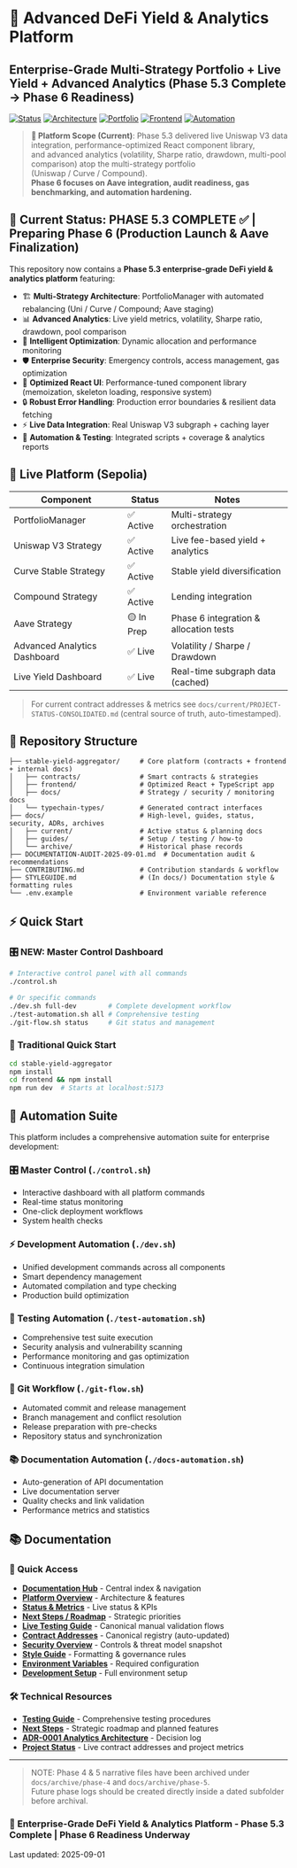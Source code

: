 # 🚀 Advanced DeFi Yield & Analytics Platform

## Enterprise-Grade Multi-Strategy Portfolio + Live Yield + Advanced Analytics (Phase 5.3 Complete → Phase 6 Readiness)

[![Status](https://img.shields.io/badge/Status-Phase%205.3%20Complete%20→%20Phase%206%20Readiness-success)](docs/current/PROJECT-STATUS-CONSOLIDATED.md)
[![Architecture](https://img.shields.io/badge/Architecture-Multi--Strategy%20+%20Analytics-brightgreen)](docs/current/PLATFORM-OVERVIEW.md)
[![Portfolio](https://img.shields.io/badge/Strategies-Uniswap%20V3%20%2B%20Curve%20%2B%20Compound%20(Aave%20Prep)-blue)](docs/current/PROJECT-STATUS-CONSOLIDATED.md)
[![Frontend](https://img.shields.io/badge/Frontend-Optimized%20React%20%2B%20TypeScript-purple)](stable-yield-aggregator/frontend)
[![Automation](https://img.shields.io/badge/Automation-Full%20Suite-orange)](#-automation-suite)

> **🎯 Platform Scope (Current)**: Phase 5.3 delivered live Uniswap V3 data integration, performance-optimized React component library,  
> and advanced analytics (volatility, Sharpe ratio, drawdown, multi-pool comparison) atop the multi-strategy portfolio  
> (Uniswap / Curve / Compound).  
> **Phase 6 focuses on Aave integration, audit readiness, gas benchmarking, and automation hardening.**

## 🎯 Current Status: PHASE 5.3 COMPLETE ✅ | Preparing Phase 6 (Production Launch & Aave Finalization)

This repository now contains a **Phase 5.3 enterprise-grade DeFi yield & analytics platform** featuring:

- 🏗️ **Multi-Strategy Architecture**: PortfolioManager with automated rebalancing (Uni / Curve / Compound; Aave staging)
- 📊 **Advanced Analytics**: Live yield metrics, volatility, Sharpe ratio, drawdown, pool comparison
- 🧠 **Intelligent Optimization**: Dynamic allocation and performance monitoring
- 🛡️ **Enterprise Security**: Emergency controls, access management, gas optimization
- 🎨 **Optimized React UI**: Performance-tuned component library (memoization, skeleton loading, responsive system)
- 🔒 **Robust Error Handling**: Production error boundaries & resilient data fetching
- ⚡ **Live Data Integration**: Real Uniswap V3 subgraph + caching layer
- 🧪 **Automation & Testing**: Integrated scripts + coverage & analytics reports

## 🚀 Live Platform (Sepolia)

| Component | Status | Notes |
|-----------|--------|-------|
| PortfolioManager | ✅ Active | Multi-strategy orchestration |
| Uniswap V3 Strategy | ✅ Active | Live fee-based yield + analytics |
| Curve Stable Strategy | ✅ Active | Stable yield diversification |
| Compound Strategy | ✅ Active | Lending integration |
| Aave Strategy | 🟡 In Prep | Phase 6 integration & allocation tests |
| Advanced Analytics Dashboard | ✅ Live | Volatility / Sharpe / Drawdown |
| Live Yield Dashboard | ✅ Live | Real-time subgraph data (cached) |

> For current contract addresses & metrics see `docs/current/PROJECT-STATUS-CONSOLIDATED.md` (central source of truth, auto-timestamped).

## 📁 Repository Structure

```text
├── stable-yield-aggregator/     # Core platform (contracts + frontend + internal docs)
│   ├── contracts/               # Smart contracts & strategies
│   ├── frontend/                # Optimized React + TypeScript app
│   ├── docs/                    # Strategy / security / monitoring docs
│   └── typechain-types/         # Generated contract interfaces
├── docs/                        # High-level, guides, status, security, ADRs, archives
│   ├── current/                 # Active status & planning docs
│   ├── guides/                  # Setup / testing / how-to
│   └── archive/                 # Historical phase records
├── DOCUMENTATION-AUDIT-2025-09-01.md  # Documentation audit & recommendations
├── CONTRIBUTING.md              # Contribution standards & workflow
├── STYLEGUIDE.md                # (In docs/) Documentation style & formatting rules
└── .env.example                 # Environment variable reference
```

## ⚡ Quick Start

### 🎛️ **NEW: Master Control Dashboard**

```bash
# Interactive control panel with all commands
./control.sh

# Or specific commands
./dev.sh full-dev        # Complete development workflow
./test-automation.sh all # Comprehensive testing
./git-flow.sh status     # Git status and management
```

### 🚀 **Traditional Quick Start**

```bash
cd stable-yield-aggregator
npm install
cd frontend && npm install
npm run dev  # Starts at localhost:5173
```

## 🤖 Automation Suite

This platform includes a comprehensive automation suite for enterprise development:

### **🎛️ Master Control (`./control.sh`)**

- Interactive dashboard with all platform commands
- Real-time status monitoring
- One-click deployment workflows
- System health checks

### **⚡ Development Automation (`./dev.sh`)**

- Unified development commands across all components
- Smart dependency management
- Automated compilation and type checking
- Production build optimization

### **🧪 Testing Automation (`./test-automation.sh`)**

- Comprehensive test suite execution
- Security analysis and vulnerability scanning
- Performance monitoring and gas optimization
- Continuous integration simulation

### **🔄 Git Workflow (`./git-flow.sh`)**

- Automated commit and release management
- Branch management and conflict resolution
- Release preparation with pre-checks
- Repository status and synchronization

### **📚 Documentation Automation (`./docs-automation.sh`)**

- Auto-generation of API documentation
- Live documentation server
- Quality checks and link validation
- Performance metrics and statistics

## 📚 Documentation

### 📖 Quick Access

- **[Documentation Hub](docs/README.md)** - Central index & navigation
- **[Platform Overview](docs/current/PLATFORM-OVERVIEW.md)** - Architecture & features  
- **[Status & Metrics](docs/current/PROJECT-STATUS-CONSOLIDATED.md)** - Live status & KPIs
- **[Next Steps / Roadmap](docs/current/NEXT-STEPS.md)** - Strategic priorities
- **[Live Testing Guide](docs/guides/LIVE-TESTING-GUIDE.md)** - Canonical manual validation flows
- **[Contract Addresses](docs/current/CONTRACT-ADDRESSES.md)** - Canonical registry (auto-updated)
- **[Security Overview](docs/security/SECURITY-OVERVIEW.md)** - Controls & threat model snapshot
- **[Style Guide](docs/STYLEGUIDE.md)** - Formatting & governance rules
- **[Environment Variables](.env.example)** - Required configuration
- **[Development Setup](docs/guides/DEVELOPMENT-SETUP.md)** - Full environment setup

### 🛠️ Technical Resources

- **[Testing Guide](docs/guides/TESTING-GUIDE.md)** - Comprehensive testing procedures
- **[Next Steps](docs/current/NEXT-STEPS.md)** - Strategic roadmap and planned features
- **[ADR-0001 Analytics Architecture](docs/adr/ADR-0001-analytics-architecture.md)** - Decision log
- **[Project Status](docs/current/PROJECT-STATUS-CONSOLIDATED.md)** - Live contract addresses and project metrics

---

> NOTE: Phase 4 & 5 narrative files have been archived under  
> `docs/archive/phase-4` and `docs/archive/phase-5`.  
> Future phase logs should be created directly inside a dated subfolder before archival.

### 🎉 Enterprise-Grade DeFi Yield & Analytics Platform - Phase 5.3 Complete | Phase 6 Readiness Underway

Last updated: 2025-09-01
